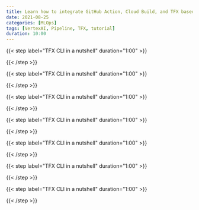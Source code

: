 ```yaml
---
title: Learn how to integrate GitHub Action, Cloud Build, and TFX based project for realizing CI/CD in MLOps.
date: 2021-08-25
categories: [MLOps]
tags: [VertexAI, Pipeline, TFX, tutorial]
duration: 10:00
---
```


{{< step label="TFX CLI in a nutshell" duration="1:00" >}}

{{< /step >}}

{{< step label="TFX CLI in a nutshell" duration="1:00" >}}

{{< /step >}}

{{< step label="TFX CLI in a nutshell" duration="1:00" >}}

{{< /step >}}

{{< step label="TFX CLI in a nutshell" duration="1:00" >}}

{{< /step >}}

{{< step label="TFX CLI in a nutshell" duration="1:00" >}}

{{< /step >}}

{{< step label="TFX CLI in a nutshell" duration="1:00" >}}

{{< /step >}}

{{< step label="TFX CLI in a nutshell" duration="1:00" >}}

{{< /step >}}